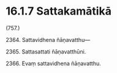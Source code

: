 

# 16.1.7 Sattakamātikā




(757.)

2364\. Sattavidhena ñāṇavatthu—

2365\. Sattasattati ñāṇavatthūni.

2366\. Evaṃ sattavidhena ñāṇavatthu.




